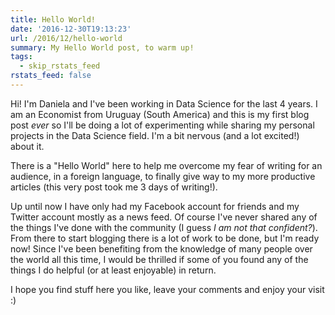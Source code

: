 ```yaml
---
title: Hello World!
date: '2016-12-30T19:13:23'
url: /2016/12/hello-world
summary: My Hello World post, to warm up! 
tags:
  - skip_rstats_feed
rstats_feed: false
---
```


Hi! I'm Daniela and I've been working in Data Science for the last 4 years. I am an Economist from Uruguay (South America) and this is my first blog post *ever* so I'll be doing a lot of experimenting while sharing my personal projects in the Data Science field. I'm a bit nervous (and a lot excited!) about it. 

There is a "Hello World" here to help me overcome my fear of writing for an audience, in a foreign language, to finally give way to my more productive articles (this very post took me 3 days of writing!).

Up until now I have only had my Facebook account for friends and my Twitter account mostly as a news feed. Of course I've never shared any of the things I've done with the community (I guess *I am not that confident?*). From there to start blogging there is a lot of work to be done, but I'm ready now! Since I've been benefiting from the knowledge of many people over the world all this time, I would be thrilled if some of you found any of the things I do helpful (or at least enjoyable) in return.

I hope you find stuff here you like, leave your comments and enjoy your visit :)  
